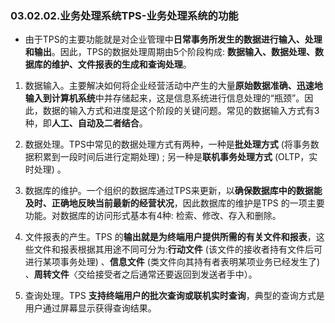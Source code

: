### 03.02.02.业务处理系统TPS-业务处理系统的功能

- 由于TPS的主要功能就是对企业管理中**日常事务所发生的数据进行输入、处理和输出**。因此，TPS的数据处理周期由5个阶段构成: **数据输入、数据处理、数据库的维护、文件报表的生成和查询处理**。
1. 数据输入。主要解决如何将企业经营活动中产生的大量**原始数据准确、迅速地输入到计算机系统**中并存储起来，这是信息系统进行信息处理的“瓶颈”。因此，数据的输入方式和进度是这个阶段的关键问题。常见的数据输入方式有3 种，即**人工、自动及二者结合**。

2. 数据处理。TPS中常见的数据处理方式有两种，一种是**批处理方式** (将事务数据积累到一段时间后进行定期处理) ; 另一种是**联机事务处理方式** (OLTP，实时处理) 。

3. 数据库的维护。一个组织的数据库通过TPS来更新，以**确保数据库中的数据能及时、正确地反映当前最新的经营状况**，因此数据库的维护是TPS 的一项主要功能。对数据库的访问形式基本有4种: 检索、修改、存入和删除。

4. 文件报表的产生。TPS 的**输出就是为终端用户提供所需的有关文件和报表**，这些文件和报表根据其用途不同可分为:**行动文件** (该文件的接收者持有文件后可进行某项事务处理) 、**信息文件** (类文件向其持有者表明某项业务已经发生了) 、**周转文件**〈交给接受者之后通常还要返回到发送者手中）。

5. 查询处理。TPS **支持终端用户的批次查询或联机实时查询**，典型的查询方式是用户通过屏幕显示获得查询结果。
